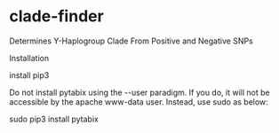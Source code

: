 # clade-finder
Determines Y-Haplogroup Clade From Positive and Negative SNPs

Installation

install pip3

Do not install pytabix using the --user paradigm. If you do, it will not be accessible by the apache www-data user.
Instead, use sudo as below:

sudo pip3 install pytabix